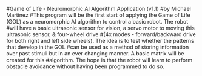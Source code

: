 #Game of Life - Neuromorphic AI Algorithm Application (v1.1)
#by Michael Martinez
#This program will be the first start of applying the Game of Life (GOL) as a neuromorphic AI algorithm to control a basic robot. The robot
#will have a basic ultrasonic sensor for vision, a servo motor to moving this ultrasonic sensor, & four-wheel drive
#(4x modes - forward/backward drive for both right and left side wheels). The idea is to test whether the patterns that develop in the GOL
#can be used as a method of storing information over past stimuli but in an ever changing manner. A basic matrix will be created for this
#algorithm. The hope is that the robot will learn to perform obstacle avoidance without having been programmed to do so.
